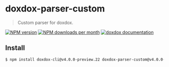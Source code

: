 # doxdox-parser-custom

> Custom parser for doxdox.

[![NPM version](https://img.shields.io/npm/v/doxdox-parser-custom?style=flat-square)](https://www.npmjs.org/package/doxdox-parser-custom)
[![NPM downloads per month](https://img.shields.io/npm/dm/doxdox-parser-custom?style=flat-square)](https://www.npmjs.org/package/doxdox-parser-custom)
[![doxdox documentation](https://img.shields.io/badge/doxdox-documentation-%23E85E95?style=flat-square)](https://doxdox.org)

## Install

```bash
$ npm install doxdox-cli@v4.0.0-preview.22 doxdox-parser-custom@v4.0.0-preview.22 --save-dev
```
